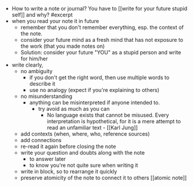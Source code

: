 - How to write a note or journal? You have to [[write for your future stupid self]] and why? #excerpt
- when you read your note it in future
    - remember that you don't remember everything, esp. the context of the note.
    - consider your future mind as a fresh mind that has not exposure to the work (that you made notes on)
    - Solution: consider your future "YOU" as a stupid person and write for him/her
- write clearly, 
    - no ambiguity
        - if you don't get the right word, then use multiple words to describe it
        - use no analogy (expect if you're explaining to others)
    - no misunderstanding 
        - anything can be misinterpreted if anyone intended to. 
            - try avoid as much as you can
                - No language exists that cannot be misused. Every interpretation is hypothetical, for it is a mere attempt to read an unfamiliar text - [[Karl Jung]] 
    - add contexts (when, where, who, reference sources)
    - add connections
    - re-read it again before closing the note
    - write your question and doubts along with the note
        - to answer later
        - to know you're not quite sure when writing it
    - write in block, so to rearrange it quickly
    - preserve atomicity of the note to connect it to others [[atomic note]]
